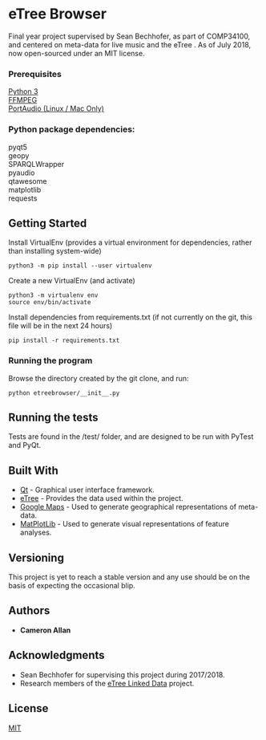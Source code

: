 # eTree Browser

Final year project supervised by Sean Bechhofer, as part of COMP34100, and centered on meta-data for live music and the eTree . As of July 2018, now open-sourced under an MIT license.

### Prerequisites
[Python 3](https://www.python.org/download/releases/3.0/)     
[FFMPEG](https://www.ffmpeg.org/)    
[PortAudio (Linux / Mac Only)](http://www.portaudio.com/)    

### Python package dependencies:    

pyqt5    
geopy    
SPARQLWrapper    
pyaudio    
qtawesome    
matplotlib    
requests    

## Getting Started
Install VirtualEnv (provides a virtual environment for dependencies, rather than installing system-wide)
```
python3 -m pip install --user virtualenv
```

Create a new VirtualEnv (and activate)
```
python3 -m virtualenv env
source env/bin/activate
```

Install dependencies from requirements.txt (if not currently on the git, this file will be in the next 24 hours)
```
pip install -r requirements.txt
```

### Running the program
Browse the directory created by the git clone, and run:
```
python etreebrowser/__init__.py
```

## Running the tests
Tests are found in the /test/ folder, and are designed to be run with PyTest and PyQt.

## Built With

* [Qt](https://www.qt.io/) - Graphical user interface framework.
* [eTree](http://etree.linkedmusic.org/) - Provides the data used within the project.
* [Google Maps](https://developers.google.com/maps/) - Used to generate geographical representations of meta-data.
* [MatPlotLib](https://matplotlib.org/) - Used to generate visual representations of feature analyses.

## Versioning

This project is yet to reach a stable version and any use should be on the basis of expecting the occasional blip.

## Authors

* **Cameron Allan**

## Acknowledgments

* Sean Bechhofer for supervising this project during 2017/2018. 
* Research members of the [eTree Linked Data](http://etree.linkedmusic.org/about/) project.

## License
[MIT](https://opensource.org/licenses/MIT)
